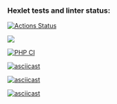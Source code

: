 ### Hexlet tests and linter status:
[![Actions Status](https://github.com/GaiPalyan/php-project-lvl1/workflows/hexlet-check/badge.svg)](https://github.com/GaiPalyan/php-project-lvl1/actions)

<a href="https://codeclimate.com/github/GaiPalyan/php-project-lvl1/maintainability"><img src="https://api.codeclimate.com/v1/badges/7e64e811c5a503db5bd4/maintainability" /></a>

[![PHP CI](https://github.com/GaiPalyan/php-project-lvl1/actions/workflows/lint.yml/badge.svg?branch=main)](https://github.com/GaiPalyan/php-project-lvl1/actions/workflows/lint.yml)

[![asciicast](https://asciinema.org/a/6BZJTI6Ndt2MN73A5MwO94gtK.svg)](https://asciinema.org/a/6BZJTI6Ndt2MN73A5MwO94gtK)

[![asciicast](https://asciinema.org/a/Vq0va3sfOffG1osASqZrdMK4a.svg)](https://asciinema.org/a/Vq0va3sfOffG1osASqZrdMK4a)

[![asciicast](https://asciinema.org/a/6NJ1NRQBTOq9BRNLLc4BR4Z4I.svg)](https://asciinema.org/a/6NJ1NRQBTOq9BRNLLc4BR4Z4I)
